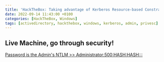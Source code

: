 ```yaml
---
title: 'HackTheBox: Taking advantage of Kerberos Resource-based Constrained Delegation to gain "Domain Admin"'
date: 2022-09-14 11:43:00 +0100
categories: [HackTheBox, Windows]
tags: [activedirectory, hackthebox, windows, kerberos, admin, privesc]
---
```

## Live Machine, go through security!
[Password is the Admin's NTLM >> Administrator:500:HASH:HASH:::](/protected/2022-09-14-support_htb/)
